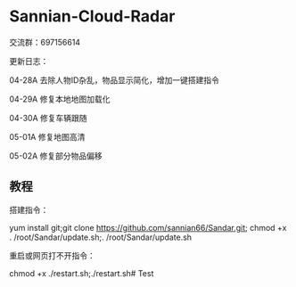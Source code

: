 # Sannian-Cloud-Radar

交流群：697156614

更新日志：

04-28A 去除人物ID杂乱，物品显示简化，增加一键搭建指令

04-29A 修复本地地图加载化

04-30A 修复车辆跟随

05-01A 修复地图高清

05-02A 修复部分物品偏移


## 教程

搭建指令：

yum install git;git clone https://github.com/sannian66/Sandar.git; chmod +x . /root/Sandar/update.sh;. /root/Sandar/update.sh

重启或网页打不开指令：

chmod +x ./restart.sh;./restart.sh# Test
